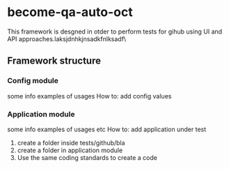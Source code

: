 # become-qa-auto-oct
This  framework is desgned in otder to perform tests for gihub using UI and API approaches.laksjdnhkjnsadkfnlksadf\


## Framework structure
### Config module
some info
examples of usages
How to:
add config values

### Application module
some info
examples of usages
etc
How to:
add application under test
1. create a folder inside tests/github/bla
2. create a folder in application module
3. Use the same coding standards to create a code
